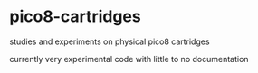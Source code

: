 # pico8-cartridges
studies and experiments on physical pico8 cartridges

currently very experimental code with little to no documentation
